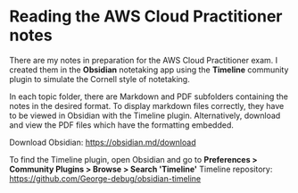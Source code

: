 # Reading the AWS Cloud Practitioner notes
There are my notes in preparation for the AWS Cloud Practitioner exam. I created them in the **Obsidian** notetaking app using the **Timeline** community plugin to simulate the Cornell style of notetaking. 

In each topic folder, there are Markdown and PDF subfolders containing the notes in the desired format. To display markdown files correctly, they have to be viewed in Obsidian with the Timeline plugin. Alternatively, download and view the PDF files which have the formatting embedded.

Download Obsidian: https://obsidian.md/download

To find the Timeline plugin, open Obsidian and go to **Preferences > Community Plugins > Browse > Search 'Timeline'**
Timeline repository: https://github.com/George-debug/obsidian-timeline
